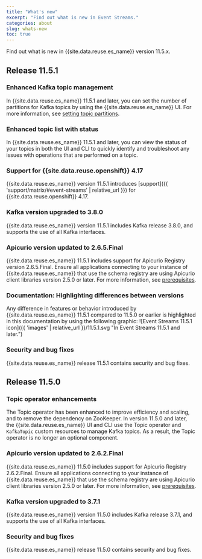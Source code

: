 ```yaml
---
title: "What's new"
excerpt: "Find out what is new in Event Streams."
categories: about
slug: whats-new
toc: true
---
```


Find out what is new in {{site.data.reuse.es_name}} version 11.5.x.

## Release 11.5.1

### Enhanced Kafka topic management

In {{site.data.reuse.es_name}} 11.5.1 and later, you can set the number of partitions for Kafka topics by using the {{site.data.reuse.es_name}} UI. For more information, see [setting topic partitions](../../getting-started/managing-topics/#setting-topic-partitions).

### Enhanced topic list with status

In {{site.data.reuse.es_name}} 11.5.1 and later, you can view the status of your topics in both the UI and CLI to quickly identify and troubleshoot any issues with operations that are performed on a topic.

### Support for {{site.data.reuse.openshift}} 4.17

{{site.data.reuse.es_name}} version 11.5.1 introduces [support]({{ 'support/matrix/#event-streams' | relative_url }}) for {{site.data.reuse.openshift}} 4.17.

### Kafka version upgraded to 3.8.0

{{site.data.reuse.es_name}} version 11.5.1 includes Kafka release 3.8.0, and supports the use of all Kafka interfaces.

### Apicurio version updated to 2.6.5.Final

{{site.data.reuse.es_name}} 11.5.1 includes support for Apicurio Registry version 2.6.5.Final. Ensure all applications connecting to your instance of {{site.data.reuse.es_name}} that use the schema registry are using Apicurio client libraries version 2.5.0 or later. For more information, see [prerequisites](../../installing/prerequisites#schema-requirements).

### Documentation: Highlighting differences between versions

Any difference in features or behavior introduced by {{site.data.reuse.es_name}} 11.5.1 compared to 11.5.0 or earlier is highlighted in this documentation by using the following graphic: ![Event Streams 11.5.1 icon]({{ 'images' | relative_url }}/11.5.1.svg "In Event Streams 11.5.1 and later.")

### Security and bug fixes

{{site.data.reuse.es_name}} release 11.5.1 contains security and bug fixes.

## Release 11.5.0

### Topic operator enhancements

The Topic operator has been enhanced to improve efficiency and scaling, and to remove the dependency on ZooKeeper. In version 11.5.0 and later, the {{site.data.reuse.es_name}} UI and CLI use the Topic operator and `KafkaTopic` custom resources to manage Kafka topics. As a result, the Topic operator is no longer an optional component.

### Apicurio version updated to 2.6.2.Final

{{site.data.reuse.es_name}} 11.5.0 includes support for Apicurio Registry 2.6.2.Final. Ensure all applications connecting to your instance of {{site.data.reuse.es_name}} that use the schema registry are using Apicurio client libraries version 2.5.0 or later. For more information, see [prerequisites](../../installing/prerequisites#schema-requirements).

### Kafka version upgraded to 3.7.1

{{site.data.reuse.es_name}} version 11.5.0 includes Kafka release 3.7.1, and supports the use of all Kafka interfaces.

### Security and bug fixes

{{site.data.reuse.es_name}} release 11.5.0 contains security and bug fixes.

